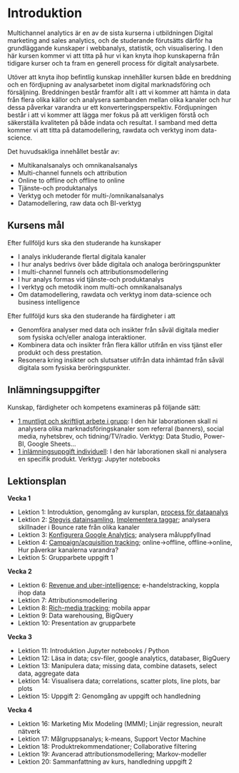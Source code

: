 # Introduktion

Multichannel analytics är en av de sista kurserna i utbildningen Digital marketing and sales analytics, och de studerande förutsätts därför ha grundläggande kunskaper i webbanalys, statistik, och visualisering. I den här kursen kommer vi att titta på hur vi kan knyta ihop kunskaperna från tidigare kurser och ta fram en generell process för digitalt analysarbete.

Utöver att knyta ihop befintlig kunskap innehåller kursen både en breddning och en fördjupning av analysarbetet inom digital marknadsföring och försäljning. Breddningen består framför allt i att vi kommer att hämta in data från flera olika källor och analysera sambanden mellan olika kanaler och hur dessa påverkar varandra ur ett konverteringsperspektiv. Fördjupningen består i att vi kommer att lägga mer fokus på att verkligen förstå och säkerställa kvaliteten på både indata och resultat. I samband med detta kommer vi att titta på datamodellering, rawdata och verktyg inom data-science.  

Det huvudsakliga innehållet består av:
- Multikanalsanalys och omnikanalsanalys
- Multi-channel funnels och attribution
- Online to offline och offline to online
- Tjänste-och produktanalys
- Verktyg och metoder för multi-/omnikanalsanalys
- Datamodellering, raw data och BI-verktyg


## Kursens mål

Efter fullföljd kurs ska den studerande ha kunskaper
- I analys inkluderande flertal digitala kanaler
- I hur analys bedrivs över både digitala och analoga beröringspunkter
- I multi-channel funnels och attributionsmodellering
- I hur analys formas vid tjänste-och produktanalys
- I verktyg och metodik inom multi-och omnikanalsanalys
- Om datamodellering, rawdata och verktyg inom data-science och business intelligence

Efter fullföljd kurs ska den studerande ha färdigheter i att
- Genomföra analyser med data och insikter från såväl digitala medier som fysiska och/eller analoga interaktioner.
- Kombinera data och insikter från flera källor utifrån en viss tjänst eller produkt och dess prestation.
- Resonera kring insikter och slutsatser utifrån data inhämtad från såväl digitala som fysiska beröringspunkter.


## Inlämningsuppgifter

Kunskap, färdigheter och kompetens examineras på följande sätt:
- [1 muntligt och skriftligt arbete i grupp](uppgift1.md): I den här laborationen skall ni analysera olika marknadsföringskanaler som referral (banners), social media, nyhetsbrev, och tidning/TV/radio. Verktyg: Data Studio, Power-BI, Google Sheets... 
- [1 inlämningsuppgift individuell](uppgift2.md): I den här laborationen skall ni analysera en specifik produkt. Verktyg: Jupyter notebooks



## Lektionsplan

**Vecka 1**

- Lektion 1: Introduktion, genomgång av kursplan, [process för dataanalys](process.md)
- Lektion 2: [Stegvis datainsamling](stegen.md), [Implementera taggar](steg1.md); analysera skillnader i Bounce rate från olika kanaler
- Lektion 3: [Konfigurera Google Analytics](steg2.md); analysera måluppfyllnad
- Lektion 4: [Campaign/acquisition tracking](steg3.md); online->offline, offline->online, Hur påverkar kanalerna varandra?
- Lektion 5: Grupparbete uppgift 1 


**Vecka 2**
- Lektion 6: [Revenue and uber-intelligence](steg4.md); e-handelstracking, koppla ihop data
- Lektion 7: Attributionsmodellering
- Lektion 8: [Rich-media tracking](steg5.md); mobila appar
- Lektion 9: Data warehousing, BigQuery
- Lektion 10: Presentation av grupparbete


**Vecka 3**
- Lektion 11: Introduktion Jupyter notebooks / Python
- Lektion 12: Läsa in data; csv-filer, google analytics, databaser, BigQuery
- Lektion 13: Manipulera data; missing data, combine datasets, select data, aggregate data
- Lektion 14: Visualisera data; correlations, scatter plots, line plots, bar plots
- Lektion 15: Uppgift 2: Genomgång av uppgift och handledning


**Vecka 4**
- Lektion 16: Marketing Mix Modeling (MMM); Linjär regression, neuralt nätverk
- Lektion 17: Målgruppsanalys; k-means, Support Vector Machine
- Lektion 18: Produktrekommendationer; Collaborative filtering 
- Lektion 19: Avancerad attributionsmodellering; Markov-modeller
- Lektion 20: Sammanfattning av kurs, handledning uppgift 2



